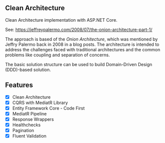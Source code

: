 ## Clean Architecture

Clean Architecture implementation with ASP.NET Core.

See: https://jeffreypalermo.com/2008/07/the-onion-architecture-part-1/

The approach is based of the _Onion Architecture_, which was mentioned by Jeffry Palermo back in 2008 in a blog posts. 
The architecture is intended to address the challenges faced with traditional architectures and the common problems like 
coupling and separation of concerns.

The basic solution structure can be used to build Domain-Driven Design (DDD)-based solution.

## Features

- [x] Clean Architecture
- [x] CQRS with MediatR Library
- [x] Entity Framework Core - Code First
- [x] MediatR Pipeline 
- [x] Response Wrappers
- [x] Healthchecks
- [x] Pagination
- [x] Fluent Validation